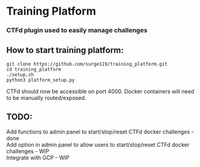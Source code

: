 # Training Platform
### CTFd plugin used to easily manage challenges

## How to start training platform:
```
git clone https://github.com/surge119/training_platform.git
cd training_platform
./setup.sh
python3 platform_setup.py
```
CTFd should now be accessible on port 4000. Docker containers will need to be manually routed/exposed.

## TODO:
Add functions to admin panel to start/stop/reset CTFd docker challenges - done\
Add option in admin panel to allow users to start/stop/reset CTFd docker challenges - WIP\
Integrate with GCP - WIP
